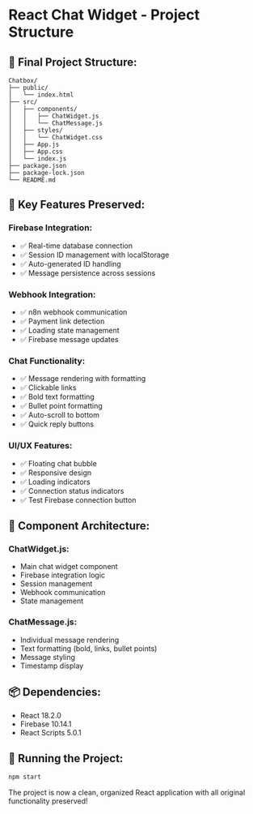 # React Chat Widget - Project Structure

## 📁 **Final Project Structure:**

```
Chatbox/
├── public/
│   └── index.html
├── src/
│   ├── components/
│   │   ├── ChatWidget.js
│   │   └── ChatMessage.js
│   ├── styles/
│   │   └── ChatWidget.css
│   ├── App.js
│   ├── App.css
│   └── index.js
├── package.json
├── package-lock.json
└── README.md
```

## 🚀 **Key Features Preserved:**

### **Firebase Integration:**
- ✅ Real-time database connection
- ✅ Session ID management with localStorage
- ✅ Auto-generated ID handling
- ✅ Message persistence across sessions

### **Webhook Integration:**
- ✅ n8n webhook communication
- ✅ Payment link detection
- ✅ Loading state management
- ✅ Firebase message updates

### **Chat Functionality:**
- ✅ Message rendering with formatting
- ✅ Clickable links
- ✅ Bold text formatting
- ✅ Bullet point formatting
- ✅ Auto-scroll to bottom
- ✅ Quick reply buttons

### **UI/UX Features:**
- ✅ Floating chat bubble
- ✅ Responsive design
- ✅ Loading indicators
- ✅ Connection status indicators
- ✅ Test Firebase connection button

## 🔧 **Component Architecture:**

### **ChatWidget.js:**
- Main chat widget component
- Firebase integration logic
- Session management
- Webhook communication
- State management

### **ChatMessage.js:**
- Individual message rendering
- Text formatting (bold, links, bullet points)
- Message styling
- Timestamp display

## 📦 **Dependencies:**
- React 18.2.0
- Firebase 10.14.1
- React Scripts 5.0.1

## 🚀 **Running the Project:**

```bash
npm start
```

The project is now a clean, organized React application with all original functionality preserved!
